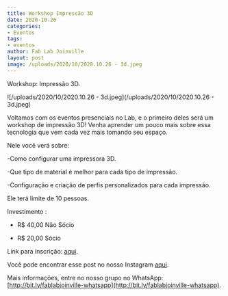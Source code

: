 ```yaml
---
title: Workshop Impressão 3D
date: 2020-10-26
categories:
- Eventos
tags:
- eventos
author: Fab Lab Joinville
layout: post
image: /uploads/2020/10/2020.10.26 - 3d.jpeg
---
```


Workshop: Impressão 3D.

![/uploads/2020/10/2020.10.26 - 3d.jpeg](/uploads/2020/10/2020.10.26 - 3d.jpeg)

Voltamos com os eventos presenciais no Lab, e o primeiro deles será um workshop de impressão 3D! Venha aprender um pouco mais sobre essa tecnologia que vem cada vez mais tomando seu espaço. 

Nele você verá sobre:

-Como configurar uma impressora 3D.

-Que tipo de material é melhor para cada tipo de impressão.

-Configuração e criação de perfis personalizados para cada impressão. 

Ele terá limite de 10 pessoas. 

Investimento :

- R$ 40,00 Não Sócio

- R$ 20,00 Sócio

Link para inscrição: [aqui](https://linktr.ee/fablabjoinville).

Você pode encontrar esse post no nosso Instagram [aqui](https://www.instagram.com/p/CGqJZDRhR5w/).

Mais informações, entre no nosso grupo no WhatsApp: [http://bit.ly/fablabjoinville-whatsapp](http://bit.ly/fablabjoinville-whatsapp).

